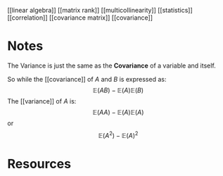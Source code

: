 [[linear algebra]]
[[matrix rank]]
[[multicollinearity]]
[[statistics]]
[[correlation]]
[[covariance matrix]]
[[covariance]]

# Notes
The Variance is just the same as the **Covariance** of a variable and itself.

So while the [[covariance]] of $A$ and $B$ is expressed as:
$$\mathbb{E}(AB) - \mathbb{E}(A)\mathbb{E}(B)$$
The [[variance]] of $A$ is:
$$\mathbb{E}(AA) - \mathbb{E}(A)\mathbb{E}(A)$$
or
$$\mathbb{E}(A^2) - \mathbb{E}(A)^2$$

# Resources


